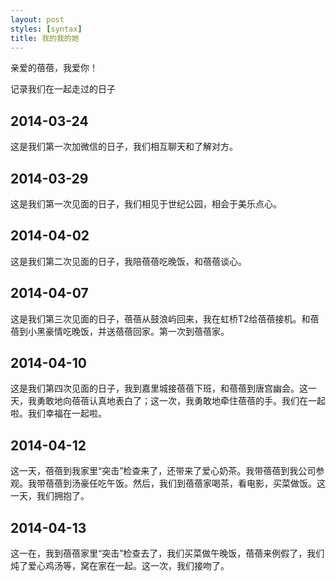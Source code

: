```yaml
---
layout: post
styles: [syntax]
title: 我的我的她
---
```



亲爱的蓓蓓，我爱你！

记录我们在一起走过的日子

## 2014-03-24

这是我们第一次加微信的日子，我们相互聊天和了解对方。

## 2014-03-29

这是我们第一次见面的日子，我们相见于世纪公园，相会于美乐点心。

## 2014-04-02

这是我们第二次见面的日子，我陪蓓蓓吃晚饭，和蓓蓓谈心。

## 2014-04-07

这是我们第三次见面的日子，蓓蓓从鼓浪屿回来，我在虹桥T2给蓓蓓接机。和蓓蓓到小黑豪情吃晚饭，并送蓓蓓回家。第一次到蓓蓓家。

## 2014-04-10

这是我们第四次见面的日子，我到嘉里城接蓓蓓下班，和蓓蓓到唐宫幽会。这一天，我勇敢地向蓓蓓认真地表白了；这一次，我勇敢地牵住蓓蓓的手。我们在一起啦。我们幸福在一起啦。

## 2014-04-12

这一天，蓓蓓到我家里“突击”检查来了，还带来了爱心奶茶。我带蓓蓓到我公司参观。我带蓓蓓到汤豪任吃午饭。然后，我们到蓓蓓家喝茶，看电影，买菜做饭。这一天，我们拥抱了。

## 2014-04-13

这一在，我到蓓蓓家里“突击”检查去了，我们买菜做午晚饭，蓓蓓来例假了，我们炖了爱心鸡汤等，窝在家在一起。这一次，我们接吻了。

